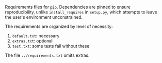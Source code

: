 Requirements files for [`pip`](https://github.com/pypa/pip). Dependencies are
pinned to ensure reproducibility, unlike `install_requires` in `setup.py`,
which attempts to leave the user's environment unconstrained.

The requirements are organized by level of necessity:

1. `default.txt`: necessary
2. `extras.txt`: optional
3. `test.txt`: some tests fail without these

The file `../requirements.txt` omits extras.
